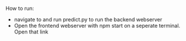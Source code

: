 How to run:
- navigate to and run predict.py to run the backend webserver
- Open the frontend webserver with npm start on a seperate terminal. Open that link